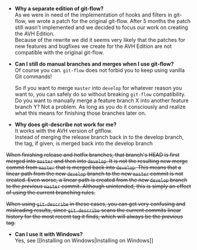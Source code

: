 * **Why a separate edition of git-flow?**  
  As we were in need of the implementation of hooks and filters in git-flow, 
  we wrote a patch for the original git-flow. After 5 months the patch still 
  wasn't implemented and we decided to focus our work on creating 
  the AVH Edition.  
  Because of the rewrite we did it seems very likely that the patches for new 
  features and bugfixes we create for the AVH Edition are not compatible with 
  the original git-flow.
  
* **Can I still do manual branches and merges when I use git-flow?**  
  Of course you can. `git-flow` does not forbid you to keep using vanilla Git commands!
  
  So if you want to merge `master` into `develop` for whatever reason you want
  to, you can safely do so without breaking `git-flow` compatibility.  Do you
  want to manually merge a feature branch X into another feature branch Y?  Not
  a problem.  As long as you do it consciously and realize what this means for
  finishing those branches later on.
  
* **Why does git-describe not work for me?**  
It works with the AVH version of gitflow.  
Instead of merging the release branch back in to the develop branch, the tag, if given, is merged back into the develop branch

<del>  When finishing release and hotfix branches, that branch's HEAD is first
  merged into `master` and then into `develop`.  It is not the resulting new
  merge commit from `master` that is merged back into `develop`.  This means
  that a linear path from the new `develop` branch to the new `master` commit
  is not created.  Even worse, a linear path is created from the new `develop`
  branch to the *previous* `master` commit.  Although unintended, this is
  simply an effect of using the current branching rules.</del>
  
<del>  When using `git-describe` in these cases, you can get very confusing and
  misleading results, since `git-describe` scans the current commits linear
  history for the most recent tag it finds, which will always be the *previous*
  tag.</del>
  
* **Can I use it with Windows?**  
  Yes, see [[Installing on Windows|Installing on Windows]]
  